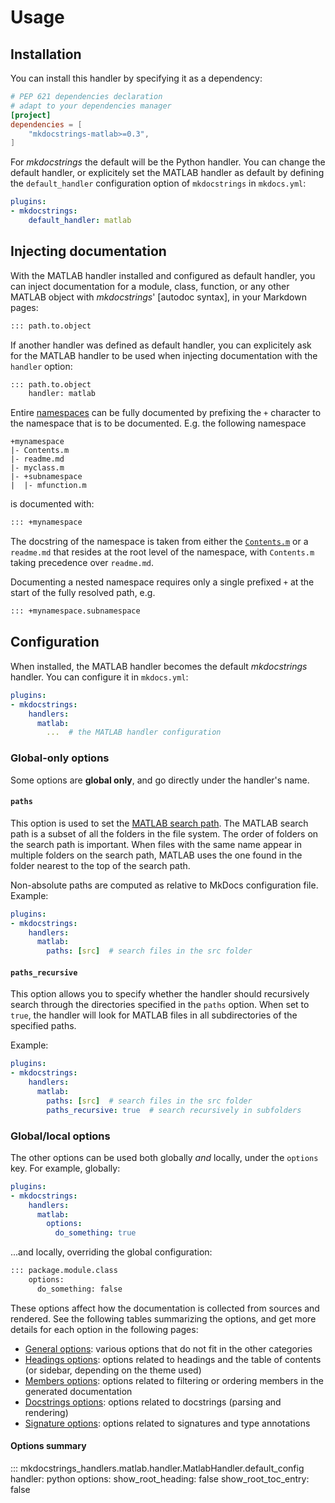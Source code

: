# Usage

## Installation

You can install this handler by specifying it as a dependency:

```toml title="pyproject.toml"
# PEP 621 dependencies declaration
# adapt to your dependencies manager
[project]
dependencies = [
    "mkdocstrings-matlab>=0.3",
]
```

For *mkdocstrings* the default will be the Python handler. You can change the default handler,
or explicitely set the MATLAB handler as default by defining the `default_handler`
configuration option of `mkdocstrings` in `mkdocs.yml`:

```yaml title="mkdocs.yml"
plugins:
- mkdocstrings:
    default_handler: matlab
```

## Injecting documentation

With the MATLAB handler installed and configured as default handler, you can inject documentation for a module, class, function, or any other MATLAB object with *mkdocstrings*' [autodoc syntax], in your Markdown pages:

```md
::: path.to.object
```

If another handler was defined as default handler, you can explicitely ask for the MATLAB handler to be used when injecting documentation with the `handler` option:

```md
::: path.to.object
    handler: matlab
```

Entire [namespaces](https://mathworks.com/help/matlab/matlab_oop/namespaces.html) can be fully documented by prefixing the `+` character to the namespace that is to be documented. E.g. the following namespace 

```
+mynamespace
|- Contents.m
|- readme.md
|- myclass.m
|- +subnamespace
|  |- mfunction.m
```

is documented with:

```md
::: +mynamespace
```

The docstring of the namespace is taken from either the [`Contents.m`](https://mathworks.com/help/matlab/matlab_prog/create-a-help-summary-contents-m.html) or a `readme.md` that resides at the root level of the namespace, with `Contents.m` taking precedence over `readme.md`. 


Documenting a nested namespace requires only a single prefixed `+` at the start of the fully resolved path, e.g. 

```md
::: +mynamespace.subnamespace
```

## Configuration

When installed, the MATLAB handler becomes the default *mkdocstrings* handler. You can configure it in `mkdocs.yml`:

```yaml title="mkdocs.yml"
plugins:
- mkdocstrings:
    handlers:
      matlab:
        ...  # the MATLAB handler configuration
```

### Global-only options

Some options are **global only**, and go directly under the handler's name.

#### `paths`

This option is used to set the [MATLAB search path](https://mathworks.com/help/matlab/matlab_env/what-is-the-matlab-search-path.html).  The MATLAB search path is a subset of all the folders in the file system. The order of folders on the search path is important.  When files with the same name appear in multiple folders on the search path,  MATLAB uses the one found in the folder nearest to the top of the search path.

Non-absolute paths are computed as relative to MkDocs configuration file. Example:

```yaml title="mkdocs.yml"
plugins:
- mkdocstrings:
    handlers:
      matlab:
        paths: [src]  # search files in the src folder
```


#### `paths_recursive`

This option allows you to specify whether the handler should recursively search through the directories specified in the `paths` option. When set to `true`, the handler will look for MATLAB files in all subdirectories of the specified paths.

Example:

```yaml title="mkdocs.yml"
plugins:
- mkdocstrings:
    handlers:
      matlab:
        paths: [src]  # search files in the src folder
        paths_recursive: true  # search recursively in subfolders
```

### Global/local options

The other options can be used both globally *and* locally, under the `options` key.
For example, globally:

```yaml title="mkdocs.yml"
plugins:
- mkdocstrings:
    handlers:
      matlab:
        options:
          do_something: true
```

...and locally, overriding the global configuration:

```md title="docs/some_page.md"
::: package.module.class
    options:
      do_something: false
```

These options affect how the documentation is collected from sources and rendered.
See the following tables summarizing the options, and get more details for each option
in the following pages:

- [General options](configuration/general.md): various options that do not fit in the other categories
- [Headings options](configuration/headings.md): options related to headings and the table of contents
    (or sidebar, depending on the theme used)
- [Members options](configuration/members.md): options related to filtering or ordering members
    in the generated documentation
- [Docstrings options](configuration/docstrings.md): options related to docstrings (parsing and rendering)
- [Signature options](configuration/signatures.md): options related to signatures and type annotations

#### Options summary

::: mkdocstrings_handlers.matlab.handler.MatlabHandler.default_config
    handler: python
    options:
      show_root_heading: false
      show_root_toc_entry: false

